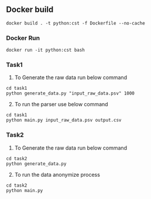 ## Docker build

`docker build . -t python:cst -f Dockerfile --no-cache`

### Docker Run

`docker run -it python:cst bash`

### Task1 

1. To Generate the raw data run below command

```
cd task1
python generate_data.py "input_raw_data.psv" 1000
```

2. To run the parser use below command

```
cd task1
python main.py input_raw_data.psv output.csv
```

### Task2

1. To Generate the raw data run below command

```
cd task2
python generate_data.py
```

2. To run the data anonymize process

```
cd task2
python main.py
```
